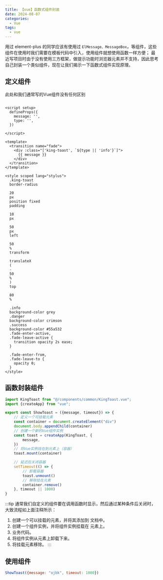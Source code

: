```yaml
---
title: 【vue】函数式组件封装
date: 2024-08-07
categories:
  - Vue
tags:
  - vue
---
```


用过 element-plus 的同学应该有使用过 `ElMessage、MessageBox`，等组件，这些组件在使用时我们需要在模板代码中引入，使用组件就想使用函数一样方便；
最近写项目时由于没有使用三方框架，做提示功能时浏览器元素并不支持，因此思考自己封装一个类似组件，现在让我们揭示一下函数式组件实现原理。

<!-- more -->

## 定义组件

此处和我们通常写的Vue组件没有任何区别

```vue

<script setup>
  defineProps({
    message: '',
    type: '',
  })

</script>

<template>
  <transition name="fade">
    <div :class="['king-toast', `${type || 'info'}`]">
      {{ message }}
    </div>
  </transition>
</template>

<style scoped lang="stylus">
  .king-toast
  border-radius

  20
  px
  position fixed
  padding

  10
  px

  50
  px
  left

  50
  %
  transform

  translateX
  (
  -
  50
  %
  )
  top

  80
  %

  .info
  background-color grey
  .danger
  background-color crimson
  .success
  background-color #55a532
  .fade-enter-active,
  .fade-leave-active {
    transition opacity 2s ease;
  }

  .fade-enter-from,
  .fade-leave-to {
    opacity 0;
  }
</style>
```

## 函数封装组件

```js
import KingToast from "@/components/common/KingToast.vue";
import {createApp} from "vue";

export const ShowToast = ({message, timeout}) => {
    // 定义一个可挂载元素
    const container = document.createElement("div")
    document.body.appendChild(container)
    // 创建一个新的Vue组件实例
    const toast = createApp(KingToast, {
        message,
    })
    // 将Vue实例挂在到元素上（容器）
    toast.mount(container)

    // 延迟后关闭容器
    setTimeout(() => {
        // 卸载容器
        toast.unmount()
        // 移除挂在元素
        container.remove()
    }, timeout || 1000)
}
```

:::tip
通常我们自定义的组件要在调用函数时显示，然后通过某种条件后关闭时，大致流程如上面注释所示：

1. 创建一个可以挂载的元素，并将其添加到 文档中。
2. 创建一个组件实例，并将组件实例挂载在 元素上。
3. 业务代码。
4. 将组件实例从元素上卸载下来。
5. 将挂载元素移除。
:::

## 使用组件

```js
ShowToast({message: "ojbk", timeout: 1000})
```